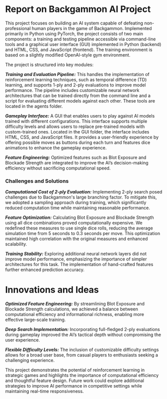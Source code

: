 # Report on Backgammon AI Project

This project focuses on building an AI system capable of defeating non-professional human players in the game of Backgammon. Implemented primarily in Python using PyTorch, the project consists of two main components: a training and testing pipeline accessible via command-line tools and a graphical user interface (GUI) implemented in Python (backend) and HTML, CSS, and JavaScript (frontend). The training environment is based on a slightly modified OpenAI-style gym environment.

The project is structured into key modules:

***Training and Evaluation Pipeline:*** This handles the implementation of reinforcement learning techniques, such as temporal difference (TD) learning, and supports 1-ply and 2-ply evaluations to improve model performance. The pipeline includes customizable neural network architectures that can be trained directly from the command line and a script for evaluating different models against each other. These tools are located in the agents folder.

***Gameplay Interface:*** A GUI that enables users to play against AI models trained with different configurations. This interface supports multiple difficulty levels and allows users to replace pre-trained models with custom-trained ones. Located in the GUI folder, the interface includes HTML, CSS, and JavaScript files. It provides a user-friendly experience by offering possible moves as buttons during each turn and features dice animations to enhance the gameplay experience.

***Feature Engineering:*** Optimized features such as Blot Exposure and Blockade Strength are integrated to improve the AI’s decision-making efficiency without sacrificing computational speed.

### Challenges and Solutions

***Computational Cost of 2-ply Evaluation:*** Implementing 2-ply search posed challenges due to Backgammon's large branching factor. To mitigate this, we adopted a sampling approach during training, which significantly reduced computation time while maintaining reasonable performance.

***Feature Optimization:*** Calculating Blot Exposure and Blockade Strength using all dice combinations proved computationally expensive. We redefined these measures to use single dice rolls, reducing the average simulation time from 5 seconds to 0.3 seconds per move. This optimization maintained high correlation with the original measures and enhanced scalability.

***Training Stability:*** Exploring additional neural network layers did not improve model performance, emphasizing the importance of simpler architectures for this task. The implementation of hand-crafted features further enhanced prediction accuracy.

# Innovations and Ideas

***Optimized Feature Engineering:*** By streamlining Blot Exposure and Blockade Strength calculations, we achieved a balance between computational efficiency and informational richness, enabling more effective large-scale training.

***Deep Search Implementation:*** Incorporating full-fledged 2-ply evaluations during gameplay improved the AI’s tactical depth without compromising the user experience.

***Flexible Difficulty Levels:*** The inclusion of customizable difficulty settings allows for a broad user base, from casual players to enthusiasts seeking a challenging experience.

This project demonstrates the potential of reinforcement learning in strategic games and highlights the importance of computational efficiency and thoughtful feature design. Future work could explore additional strategies to improve AI performance in competitive settings while maintaining real-time responsiveness.